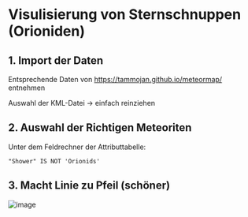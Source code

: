 # Visulisierung von Sternschnuppen (Orioniden)
## 1. Import der Daten
Entsprechende Daten von https://tammojan.github.io/meteormap/ entnehmen

Auswahl der KML-Datei -> einfach reinziehen


## 2. Auswahl der Richtigen Meteoriten

Unter dem Feldrechner der Attributtabelle:

```
"Shower" IS NOT 'Orionids'
```

## 3. Macht Linie zu Pfeil (schöner)

![image](https://github.com/alra6363/DTM/assets/134683763/2774f9e5-a4ad-4146-b55f-de47507c789a)
